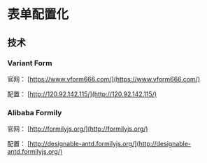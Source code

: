 # 表单配置化

## 技术

### Variant Form

官网： [https://www.vform666.com/](https://www.vform666.com/)

配置： [http://120.92.142.115/](http://120.92.142.115/)

### Alibaba Formily

官网： [http://formilyjs.org/](http://formilyjs.org/)

配置： [http://designable-antd.formilyjs.org/](http://designable-antd.formilyjs.org/)